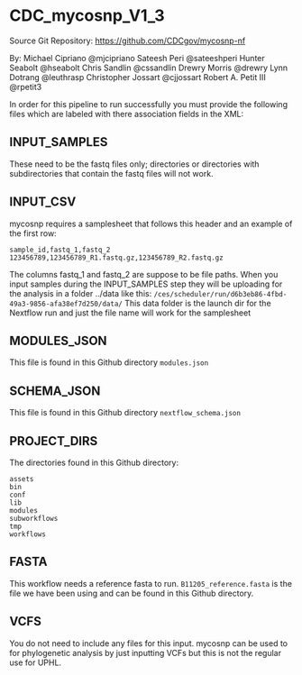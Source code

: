 # CDC_mycosnp_V1_3
Source Git Repository: https://github.com/CDCgov/mycosnp-nf

By: Michael Cipriano @mjcipriano Sateesh Peri @sateeshperi Hunter Seabolt @hseabolt Chris Sandlin @cssandlin Drewry Morris @drewry Lynn Dotrang @leuthrasp Christopher Jossart @cjjossart Robert A. Petit III @rpetit3

In order for this pipeline to run successfully you must provide the following files which are labeled with there association fields in the XML:

## INPUT_SAMPLES
These need to be the fastq files only; directories or directories with subdirectories that contain the fastq files will not work.

## INPUT_CSV
mycosnp requires a samplesheet that follows this header and an example of the first row:
``` 
sample_id,fastq_1,fastq_2
123456789,123456789_R1.fastq.gz,123456789_R2.fastq.gz
```
The columns fastq_1 and fastq_2 are suppose to be file paths. When you input samples during the INPUT_SAMPLES step they will be uploading for the analysis in a folder ../data like this:
```/ces/scheduler/run/d6b3eb86-4fbd-49a3-9856-afa38ef7d250/data/``` This data folder is the launch dir for the Nextflow run and just the file name will work for the samplesheet

## MODULES_JSON
This file is found in this Github directory ```modules.json```

## SCHEMA_JSON
This file is found in this Github directory ```nextflow_schema.json```

## PROJECT_DIRS
The directories found in this Github directory:
```
assets
bin
conf 
lib
modules
subworkflows
tmp
workflows
```
## FASTA
This workflow needs a reference fasta to run. ```B11205_reference.fasta``` is the file we have been using and can be found in this Github directory.

## VCFS
You do not need to include any files for this input. mycosnp can be used to for phylogenetic analysis by just inputting VCFs but this is not the regular use for UPHL.






